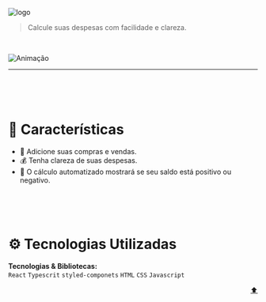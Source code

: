 <div id="top"></div>

![logo](https://user-images.githubusercontent.com/64203633/178320917-4e8bd1c4-8068-4fc5-9e30-ed7feb3f9dfc.svg)


> Calcule suas despesas com facilidade e clareza.
<br />

![Animação](https://user-images.githubusercontent.com/64203633/181090240-ffccffb3-8b68-491a-81fd-ce731e1cb32b.gif)

---

<br />
<br />
<br />

# :rocket: Características

* 🛒  Adicione suas compras e vendas.
* 💰  Tenha clareza de suas despesas.
* 💸  O cálculo automatizado mostrará se seu saldo está positivo ou negativo.

<br />
<br />
<br />

# :gear: Tecnologias Utilizadas
**Tecnologias & Bibliotecas:**
<br />
```React```
```Typescrit```
```styled-componets```
```HTML```
```CSS```
```Javascript```

<p align="right"><a href="#top">⬆</a></p>
